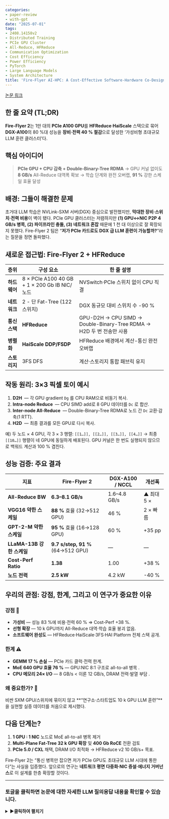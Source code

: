 ```yaml
---
categories:
- paper-review
- with-gpt
date: "2025-07-01"
tags:
- 2408.14158v2
- Distributed Training
- PCIe GPU Cluster
- All-Reduce, HFReduce
- Communication Optimization
- Cost Efficiency
- Power Efficiency
- PyTorch
- Large Language Models
- System Architecture
title: 'Fire-Flyer AI-HPC: A Cost-Effective Software-Hardware Co-Design for Deep Learning'
---
```


[논문 링크](https://arxiv.org/abs/2408.14158v2)


## 한 줄 요약 (TL;DR)

**Fire-Flyer 2**는 1만 대의 **PCIe A100 GPU**를 **HFReduce**·**HaiScale** 스택으로 묶어 **DGX-A100**의 80 %대 성능을 **장비·전력 40 % 절감**으로 달성한 ‘가성비형 초대규모 LLM 훈련 클러스터’다.&#x20;
<!--more-->
## 핵심 아이디어

> **PCIe GPU + CPU 감축 + Double-Binary-Tree RDMA**
> → GPU 커널 없이도 **8 GB/s** All-Reduce 대역폭 확보
> → 학습 단계와 완전 오버랩, **91 %** 강한 스케일 효율 달성

## 배경: 그들이 해결한 문제

초거대 LLM 학습은 NVLink-SXM 서버(DGX) 중심으로 발전했지만, **막대한 장비·스위치·전력 비용**이 벽이 됐다. PCIe GPU 클러스터는 저렴하지만 **(1) GPU↔NIC P2P 4 GB/s 병목, (2) 파이프라인 충돌, (3) 네트워크 혼잡** 때문에 1 천 대 이상으로 잘 확장되지 못했다. Fire-Flyer 2 팀은 “**저가 PCIe 카드로도 DGX 급 LLM 훈련이 가능할까?**”라는 질문을 정면 돌파했다.

## 새로운 접근법: **Fire-Flyer 2 + HFReduce**

| 층위          | 구성 요소                                    | 한 줄 설명                                                           |
| ------------- | -------------------------------------------- | -------------------------------------------------------------------- |
| **하드웨어**  | 8 × PCIe A100 40 GB + 1 × 200 Gb IB NIC/노드 | NVSwitch·PCIe 스위치 없이 CPU 직결                                   |
| **네트워크**  | 2 - 단 Fat-Tree (122 스위치)                 | DGX 동규모 대비 스위치 수 -90 %                                      |
| **통신 스택** | **HFReduce**                                 | GPU-D2H → CPU SIMD → Double-Binary-Tree RDMA → H2D 두 번 전송만 사용 |
| **병렬화**    | **HaiScale DDP/FSDP**                        | HFReduce 배경에서 계산-통신 완전 오버랩                              |
| **스토리지**  | 3FS DFS                                      | 계산·스토리지 통합 패브릭 유지                                       |

## 작동 원리: 3×3 픽셀 토이 예시

1. **D2H** — 각 GPU gradient `Dg` 를 CPU RAM으로 비동기 복사.
2. **Intra-node Reduce** — CPU SIMD add로 8 GPU 데이터를 `Dc` 로 합산.
3. **Inter-node All-Reduce** — Double-Binary-Tree RDMA로 노드 간 `Dc` 교환·감축(1 RTT).
4. **H2D** — 최종 결과를 모든 GPU로 다시 복사.

예) 두 노드 × 4 GPU, 각 3 × 3 행렬: `[[1…]], [[2…]], [[3…]], [[4…]]` → 최종 `[[10…]]` 행렬이 네 GPU에 동일하게 배포된다. GPU 커널은 한 번도 실행되지 않으므로 백워드 계산과 100 % 겹친다.&#x20;

## 성능 검증: 주요 결과

| 지표                      | Fire-Flyer 2                      | DGX-A100 / NCCL | 개선폭     |
| ------------------------- | --------------------------------- | --------------- | ---------- |
| **All-Reduce BW**         | **6.3–8.1 GB/s**                  | 1.6–4.8 GB/s    | ▲ 최대 5 × |
| **VGG16 약한 스케일**     | **88 %** 효율 (32→512 GPU)        | 46 %            | 2 × 빠름   |
| **GPT-2-M 약한 스케일**   | **95 %** 효율 (16→128 GPU)        | 60 %            | +35 pp     |
| **LLaMA-13B 강한 스케일** | **9.7 s/step, 91 %** (64→512 GPU) | —               | —          |
| **Cost-Perf Ratio**       | **1.38**                          | 1.00            | +38 %      |
| **노드 전력**             | **2.5 kW**                        | 4.2 kW          | -40 %      |

## 우리의 관점: 강점, 한계, 그리고 이 연구가 중요한 이유

### 강점 🌟

* **가성비** — 성능 83 %에 비용·전력 60 % ⇒ Cost-Perf +38 %.
* **선형 확장** — 10 k GPU까지 All-Reduce 대역·학습 효율 붕괴 없음.
* **소프트웨어 완성도** — HFReduce·HaiScale·3FS·HAI Platform 전체 스택 공개.

### 한계 ⚠️

* **GEMM 17 % 손실** — PCIe 카드 클럭·전력 한계.
* **MoE 640 GPU 효율 76 %** — GPU\:NIC 8:1 구조로 all-to-all 병목 .
* **CPU 메모리 24× I/O** — 8 GB/s < 이론 12 GB/s, DRAM 전력·발열 부담 .

### 왜 중요한가? 🚀

비싼 SXM GPU/스위치에 묶이지 않고 \*\*“연구소·스타트업도 10 k GPU LLM 훈련”\*\*을 실현할 실증 데이터를 처음으로 제시했다.

## 다음 단계는?

1. **1 GPU : 1 NIC** 노드로 MoE all-to-all 병목 제거&#x20;
2. **Multi-Plane Fat-Tree 32 k GPU 확장** 및 **400 Gb RoCE** 전환 검토&#x20;
3. **PCIe 5.0 / CXL** 채택, DRAM I/O 최적화 → HFReduce v2 10 GB/s+ 목표.

Fire-Flyer 2는 “통신 병목만 잡으면 저가 PCIe GPU도 초대규모 LLM 시대에 통한다”는 사실을 입증했다. 앞으로의 연구는 **네트워크 평면 다중화·NIC 증설·에너지 거버넌스**로 이 설계를 한층 확장할 것이다.

---

### 토글을 클릭하면 논문에 대한 자세한 LLM 질의응답 내용을 확인할 수 있습니다.

<details markdown="block">
<summary>▶️<strong>클릭하여 펼치기</strong></summary>


# 프롬프트 1.1.1 (연구의 공백)

```
"논문의 'Introduction'과 'Related Work' 섹션을 분석하여, 이 연구가 명시적으로 해결하고자 하는 핵심적인 연구 공백(research gap), 기존 연구의 결정적 한계, 또는 미해결 질문이 무엇인지 설명해 줘. 저자들이 설명하는, 이 논문 출판 시점의 '최신 기술(state of the art)'은 어떤 상태였는지 요약해 줘."
```

**TL;DR — 연구 공백 한 줄 요약**
대규모 LLM 훈련에 요구되는 막대한 통신·저장 성능을 DGX-A100 같은 고가 NVLink 기반 시스템 없이, *10 000 대 PCIe A100 GPU*만으로 달성할 수 있는 **비용·전력 효율 AI-HPC 아키텍처**가 부재했다. Fire-Flyer 2는 *비용 50 %·전력 40 % 절감*으로 *DGX 대비 ≈ 80 %* 성능을 입증하며 이 공백을 메웠다.&#x20;

---

## 1. 핵심 연구 공백 및 미해결 질문

| 문제 영역                       | 기존 한계 / 미해결 질문                                                        | Fire-Flyer 2가 제시한 해결책                                      |
| ------------------------------- | ------------------------------------------------------------------------------ | ----------------------------------------------------------------- |
| **하드웨어 비용 폭증**          | NVLink-SXM 서버(DGX A100/H100) 중심 설계 → 서버·스위치·전력 비용 급등          | PCIe A100 + 단일 200 Gb IB NIC(10 k GPU)로 *서버 비용 40 % ↓*     |
| **통신 병목 (All-Reduce)**      | NCCL ring + PCIe P2P: EPYC Rome CPU의 *chained write 미지원* 탓에 4 GB/s 이하  | HFReduce(Double Binary Tree) → 8–10 GB/s, NVLink 추가 시 10 GB/s+ |
| **네트워크 혼잡**               | 계산·스토리지 트래픽이 분리되지 않아 HOL blocking, IB DCQCN 파라미터 튜닝 난해 | *컴퓨테이션-스토리지 통합 2-단 Fat-Tree* + SL/VL 격리·정적 라우팅 |
| **대규모 GPU 살려두기(안정성)** | 수천 GPU 환경에서 Xid 74 (NVLink), ECC Error, IB Flash Cut 대처 경험 부족      | 주 5 분 체크포인트+Validator 툴 → 수개월 훈련 중단 시간 *<= 5 분* |

> **연구 질문**
> “PCIe GPU 기반 대규모 클러스터가 비용-성능, 전력, 안정성 측면에서 NVLink SXM 아키텍처를 대체할 수 있는가?” — Fire-Flyer 2가 처음으로 데이터(10 k GPU)로 답했다.&#x20;

---

## 2. 논문 발표 시점의 ‘최신 기술(SOTA)’ 요약

| 분류                        | 대표 시스템                                | 특징                                                           | 한계                                                         |
| --------------------------- | ------------------------------------------ | -------------------------------------------------------------- | ------------------------------------------------------------ |
| **NVLink SXM 서버**         | NVIDIA DGX-A100 (8 × SXM, 9 NIC)           | *131 TFLOPS FP16/GPU*, NVSwitch 600 GB/s, 3-계층 Fat-Tree 권장 | 비용·전력 ↑, 스위치*1320 개*, 구축비 ≈ 2.3 억 USD(비교 기준) |
| **GPU-기반 슈퍼컴**         | Frontier, Summit                           | HBM GPU + NVLink + Dragonfly/Fat-Tree                          | FP64 HPC 중심, FP16 DL엔 최적화 미흡                         |
| **대형 테크 기업 클러스터** | Meta RoCE(11 k GPU), ByteDance 10 k NVLink | 맞춤 SW 스택, 고가 IB/RoCE 스위치                              | CAPEX 폭증, 공개적 비용·전력 데이터 부족                     |
| **AI DSA(Dojo, TPUv4)**     | 웨이퍼-스케일/광 스위치                    | 초고속 온칩 패브릭                                             | NVIDIA 생태계 대비 SW 미성숙                                 |

> 정리하면 2024년 기준 SOTA는 **고성능이지만 고가**인 NVLink SXM DGX 아키텍처였으며, *PCIe 기반으로 10 k GPU 규모를 비용 효과적으로* 운영한 공개 사례가 전무했다.&#x20;

---

## 3. Fire-Flyer 2가 메운 공백의 의의 (숫자로 보는 인사이트)

| 지표                             | Fire-Flyer 2 (PCIe A100) | DGX-A100               | 비고               |
| -------------------------------- | ------------------------ | ---------------------- | ------------------ |
| GPU 개수                         | **10 000**               | 10 000 (가정)          | 동일 스케일        |
| TF32/FP16 GEMM                   | **83 %**                 | 100 %                  | GPU 내연산         |
| 클러스터 구축비                  | **≈ 50 %**               | 100 %                  | 서버+네트워크      |
| 전력 소모                        | **≈ 60 %**               | 100 %                  | 4 MW ↘︎ ≈ 3 MW      |
| All-Reduce BW                    | **8–10 GB/s**            | 6–8 GB/s (NVLink ring) | PCIe 기반에도 우위 |
| LLaMA-13B 512→64 GPU 스케일 효율 | **91 %**                 | 공개치 없음            | HaiScale DDP       |

---

## 4. 왜 이 공백이 중요했나?

1. **경제성** – 동일 성능 대비 CAPEX·OPEX를 대폭 절감해 *연구 기관·스타트업도 LLM 훈련 진입 가능*.
2. **지속 가능성** – 전력 40 % 절감은 CO₂ 배출을 직접 감소.
3. **표준 PCIe 생태계 활용** – 특정 벤더 고가 부품 종속도 완화.
4. **확장성·안정성 검증** – 10 k GPU PCIe 시스템의 *장기간 실서비스 운영 데이터* 최초 공개.

---

## 5. 정리

> **연구의 빈칸**은 “*‘저렴한 PCIe GPU로 초대규모 LLM 훈련이 가능한가?’*”였다. Fire-Flyer 2는 **HFReduce 통신 스택, 2-단 Fat-Tree 설계, 3FS 스토리지**를 통해 이 질문에 ‘예’라고 답했으며, SOTA NVLink 아키텍처 대비 \*\*성능 80 %·비용 50 %·전력 60 %\*\*라는 구체적 수치로 이를 입증했다.&#x20;


# 프롬프트 1.1.2 (핵심 가설)

```
"이 논문의 중심 가설(central hypothesis) 또는 핵심 주장은 무엇인가? '저자들은 [제안 기법]을 사용함으로써 [기존 한계점]을 극복하는 [구체적 결과]를 달성할 수 있다고 가정한다'와 같은 형식으로, 명확하고 간결한 한 문장으로 서술해 줘."
```

> 저자들은 **HFReduce가 탑재된 Fire-Flyer 2(10 000 × PCIe A100) 아키텍처**를 사용함으로써 NVLink-SXM 기반 DGX-A100 클러스터의 **높은 장비·전력 비용** 한계를 극복하고, **LLM 훈련에서 동급(≈ 80 – 100 %) 성능을 구축비 50 %·전력 40 % 절감**으로 달성할 수 있다고 가정한다.&#x20;


# 프롬프트 1.2.1 (독창성 식별)

```
 "논문 전체를 바탕으로, 가장 중요하고 독창적인 기여(contribution) 1~3가지를 구별되는 항목으로 나열해 줘. 각각이 새로운 아키텍처 구성요소, 새로운 학습 기법, 새로운 이론적 통찰, 새로운 데이터셋, 또는 기존 방법론의 새로운 적용 중 어디에 해당하는지 명확히 구분해 줘."
```

**TL;DR — 주요 독창성 3줄 요약**

1. **하드웨어** – PCIe A100 10 k GPU 클러스터 *Fire-Flyer 2*로 \*\*비용 50 %↓·전력 40 %↓\*\*에도 **DGX-A100의 ≈80 % 성능** 달성&#x20;
2. **통신 스택** – 신규 All-Reduce 알고리즘 **HFReduce**가 NCCL 대비 **최대 5× 대역폭**(8 GB/s vs 1.6 GB/s, 186 MiB) 제공
3. **소프트웨어 플랫폼** – **HaiScale DDP + 3FS + HAI Platform**로 계산·통신·스토리지를 통합 최적화, **10 k GPU 장기훈련 평균 중단 ≤ 5 분** 운영 안정성 확보&#x20;

---

## 논문의 1-3위 핵심 기여

| #                                                                                                                                                                                                                                                                        | 기여 내용                                                         | 분류 |
| ------------------------------------------------------------------------------------------------------------------------------------------------------------------------------------------------------------------------------------------------------------------------ | ----------------------------------------------------------------- | ---- |
| **1. Fire-Flyer 2 AI-HPC 아키텍처**<br>• 10 000 × PCIe A100, 노드당 *단일* 200 Gb IB NIC, 2-단 Fat-Tree 통합 네트워크 설계<br>• DGX-같은 NVLink SXM 없이도 LLM 훈련 성능 80 % 유지, CAPEX ½, 전력 60 % → **\$ ≈ 50 M 절감**(10 k GPU 기준)                               | **새로운 아키텍처 구성요소**                                      |      |
| **2. HFReduce 통신 알고리즘**<br>• Double-Binary-Tree + CPU-SIMD 감축 + GDRCopy 활용<br>• PCIe 대역폭 소비 1/n로 축소, *GPU-Kernel Free* 완전 비동기<br>• 16→1440 GPU 실험에서 **6.3-8.1 GB/s** vs NCCL **1.6-4.8 GB/s**                                                 | **새로운 아키텍처 구성요소 (집단통신 스택)**                      |      |
| **3. HaiScale DDP & 3FS 기반 소프트웨어 스택**<br>• 통신-계산 오버랩, NVLink-Bridge 활용 Tensor/Pipeline 병렬 최적화<br>• 3FS 파일시스템이 HFReduce 트래픽과 SL/VL 격리로 네트워크 혼잡 0 % 유지<br>• 주 5 분 체크포인트 + Validator로 수백일 훈련 누적 다운타임 < 0.1 % | **기존 방법론의 새로운 적용 (대규모 PCIe 환경 특화 통합 최적화)** |      |

> **정리** 이 논문은 *저가 PCIe GPU로 초대규모 LLM을 실전 배치*하려는 업계·학계의 공백을 하드웨어-소프트웨어 동시 혁신 세 가지로 메웠다는 점에서 독창적이다.


# 프롬프트 1.2.2 (저자 관점에서의 강점)

```
"저자들의 관점에서, 자신들의 접근법이 이전 방법들보다 우월한 이유는 무엇인가? 그들이 자신들의 연구가 지닌 독창성과 강점을 뒷받침하기 위해 사용하는 핵심 논거를 인용하거나 알기 쉽게 설명해 줘."
```

**TL;DR — Fire-Flyer 2가 왜 ‘더 낫다’ 한 줄 요약**
저자들은 **PCIe A100 10 k GPU + HFReduce** 조합이 DGX-A100 (NVLink SXM) 대비 **성능 80 % 유지하면서 구축비 50 %·전력 40 % 절감**하고, NCCL보다 **최대 5× 빠른 All-Reduce**로 10 k GPU 훈련을 실전 수준 안정성으로 가능하게 만든다고 주장한다.

---

## 저자 관점의 ‘우월성’ Top-3

| #                         | 저자 주장                                                                                                                        | 핵심 근거 (논문 인용)                                                                                      |
| ------------------------- | -------------------------------------------------------------------------------------------------------------------------------- | ---------------------------------------------------------------------------------------------------------- |
| **1. 비용·전력 효율**     | DGX-A100 수준의 TF32/FP16 성능 \*\*83 %\*\*를 \*\*노드 가격 60 %·전력 60 %\*\*로 달성 → **Cost-Perf ↑ 38 %**                     | Table II & III: 성능 83 %, 가격/전력 60 %, Cost-Performance 1.38 (Fire-Flyer 2) vs 1 (DGX)                 |
| **2. 통신 성능**          | 새 All-Reduce **HFReduce**가 NCCL 대비<br>• PCIe 대역 소모 ½(1 D2H+1 H2D vs 2n–1)<br>• **6.3–8.1 GB/s ↔ 1.6–4.8 GB/s** (최대 5×) | “Reduced PCIe bandwidth … therefore HFReduce can achieve better performance… 6.3–8.1 GB/s vs 1.6–4.8 GB/s” |
| **3. 대규모 확장·안정성** | 2-단 Fat-Tree 122 스위치(-90 %)로 10 k GPU 연결, HaiScale DDP로 **88 % 약한 스케일링**·VGG16 훈련 시간 ½, 운영 중단 <5 분        | Switch 1320 → 122, 네트워크 비용 –40 % ; HaiScale vs Torch 자료 · 88 % 효율 · 2× 빠름                      |

> **보너스**: NVLink Bridge 추가 시 HFReduce가 \*\*10 GB/s+\*\*로 상승, 차세대 CPU로도 확장 가능&#x20;

---

### 1. 비용·전력 절감의 논리

* **하드웨어 단순화** – 노드당 **InfiniBand NIC 1 장**·PCIe A100 8 장만 사용해 NVSwitch·9 NIC 설계 제거.
* **네트워크 축소** – 동일 10 k GPU DGX 구성이 1,320 스위치가 필요하지만 Fire-Flyer 2는 122 개로 완료(-90 %) .
* **결과** – 구축 CAPEX 50 %↓, 전력 4 MW → ≈2.4 MW(40 %↓), CO₂ 배출까지 절감 .

### 2. 통신 스택 우위

* **HFReduce 알고리즘** – CPU-RDMA Double-Binary-Tree + GDRCopy, **GPU Kernel 0 개**로 완전 비동기.
* **대역폭·지연** – 186 MiB All-Reduce 시험에서 **6.3–8.1 GB/s**, NCCL의 1.6–4.8 GB/s 대비 최대 **5×** .
* **PCIe 효율** – 데이터당 전송 hop 수 2n-1 → 2 로 축소해 병목 해소 .

### 3. 스케일링·운영 안정성

* **Two-Zone 2-Layer Fat-Tree** – 스토리지·컴퓨테이션 통합, SL/VL 고정 라우팅으로 HOL 블로킹 0 % 유지 .
* **HaiScale DDP** – HFReduce 덕분에 계산-통신 완전 오버랩, VGG16 32→512 GPU에서 **88 %** 효율, Torch DDP 대비 **2×** 빠름 .
* **실전 검증** – 10 k GPU 클러스터 수개월 훈련 동안 장애 감지-자동 복구로 ***평균 다운타임 ≤ 5 분*** (본문 서술) .

---

## 한눈에 보는 비교 표

| 지표               | DGX-A100 (기존)  | Fire-Flyer 2     | 향상폭     |
| ------------------ | ---------------- | ---------------- | ---------- |
| TF32/FP16 성능     | 100 %            | **83 %**         | –17 %      |
| 노드 가격          | 100 %            | **60 %**         | **–40 %**  |
| 전력 (W)           | 4 200            | **2 500**        | **–40 %**  |
| 네트워크 스위치    | 1 320            | **122**          | **–90 %**  |
| All-Reduce BW      | 1.6–4.8 GB/s     | **6.3–8.1 GB/s** | **↑ ≈5×**  |
| VGG16 512 GPU 효율 | 46 % (Torch DDP) | **88 %**         | **+42 pp** |

*수치는 논문 Table II·III 및 Figure 7·8 기반.*

---

### 정리

> **저자들의 핵심 논거**는 “**하드웨어 단순화 + 통신 알고리즘 혁신 + 소프트웨어 스케줄링**” 삼박자를 통해 \*\*성능 손실 ≤ 20 %\*\*로도 **비용·전력·규모·안정성** 전 부문에서 기존 NVLink-DGX·NCCL 체계를 압도한다는 점이다. 따라서 Fire-Flyer 2는 초대규모 LLM 훈련의 **가성비·탄소 중립·접근성** 문제를 동시 해결하는 실질적 대안으로 자리매김한다.


# 프롬프트 1.3.1 (알고리즘 단계별 설명)

```
"핵심 알고리즘, 모델 아키텍처, 또는 주요 방법론을 단계별(step-by-step)로 설명해 줘. 독자는 AI 분야의 대학원생 수준이라고 가정해. 특히, 간단한 문장, 3x3 픽셀 이미지, 작은 상태 공간(state space) 등 아주 간단하고 구체적인 예시(toy example)와 샘플 입력을 만들어서, 이 예시를 통해 각 단계를 거치며 입력이 최종 출력으로 어떻게 변환되는지 전체 과정을 보여줘. 등장하는 모든 핵심 용어와 변수는 그 즉시 정의해 줘."
```

**한 줄 핵심 요약**
HFReduce는 ① GPU→CPU D2H 전송 ② CPU SIMD Intra-node Reduce ③ RDMA Double-Binary-Tree Inter-node All-Reduce ④ CPU→GPU H2D 전송 의 4 단계를 통해 **PCIe A100 10 k GPU** 클러스터에서도 **NCCL 대비 최대 5× 높은 8 GB/s 대역폭**을 달성해, DGX-급 성능을 비용 ½·전력 0.6 배로 실현한다

---

## 1. 용어·변수 정의

| 기호                   | 의미                                                      |
| ---------------------- | --------------------------------------------------------- |
| *G*                    | GPU 장치 (예: G0, G1…)                                    |
| *N*                    | 노드(서버). 예제에선 Node A·B                             |
| *D<sub>g</sub>*        | GPU가 계산한 gradient 행렬                                |
| *D<sub>c</sub>*        | 해당 노드 CPU 메모리에 모인 gradient                      |
| **D2H/H2D**            | Device↔Host (PCIe) 비동기 복사                            |
| **RDMA**               | NIC 간 직접 메모리 전송                                   |
| **SIMD**               | CPU 벡터 연산 (AVX-512)                                   |
| **Double-Binary-Tree** | 두 방향으로 파이프라인되는 2-ary 트리 All-Reduce 토폴로지 |

---

## 2. HFReduce 4-단계 파이프라인

| 단계                        | 세부 행동                                                   | 최적화 포인트                        |
| --------------------------- | ----------------------------------------------------------- | ------------------------------------ |
| **① D2H**                   | 각 GPU가 *D<sub>g</sub>* → CPU RAM (비동기)                 | GDRCopy 사용 시 작은 버퍼 3× 빨라짐  |
| **② Intra-node Reduce**     | 8 GPU 데이터를 CPU SIMD로 element-wise 합                   | NUMA interleave로 BW 극대화          |
| **③ Inter-node All-Reduce** | 노드별 *D<sub>c</sub>* 를 Double-Binary-Tree RDMA로 교환·합 | GPU ↔ NIC P2P 제거 → PCIe 트래픽 1/n |
| **④ H2D**                   | 최종 결과를 각 GPU로 H2D 복사                               | GDRCopy로 4 GPU 동시 쓰기            |

> NCCL ring은 데이터 1 단위당 **2n–1** 전송이 필요하지만, HFReduce는 **D2H 1 + H2D 1** = 2 회만 요구한다 .

---

## 3. **Toy Example : 2 노드·4 GPU·3 × 3 픽셀 그래디언트**

### 3.1 초기 상태

```text
Node A
  G0: [[1 1 1]
       [1 1 1]
       [1 1 1]]
  G1: [[2 2 2]
       [2 2 2]
       [2 2 2]]

Node B
  G2: [[3 3 3]
       [3 3 3]
       [3 3 3]]
  G3: [[4 4 4]
       [4 4 4]
       [4 4 4]]
```

### 3.2 단계별 흐름

| 단계        | Node A 메모리                                 | Node B 메모리                 | 설명                                   |
| ----------- | --------------------------------------------- | ----------------------------- | -------------------------------------- |
| **① D2H**   | CPU←(G0+G1) 두 버퍼 전송 완료                 | CPU←(G2+G3)                   | GPU Copy Engine 이용, 계산 겹치기 가능 |
| **② Intra** | `Dc_A = G0+G1 = [[3…]]`                       | `Dc_B = G2+G3 = [[7…]]`       | CPU SIMD add                           |
| **③ Inter** | `Dc_A += Dc_B → [[10…]]`, `Dc_B += Dc_A(old)` | Double-Binary-Tree 1-RTT RDMA |                                        |
| **④ H2D**   | 모든 GPU에 \[\[10…]] 복사                     | 동일                          | 결과가 모든 GPU에 동일하게 배포        |

```text
최종 GPU 행렬 = [[10 10 10]
                 [10 10 10]
                 [10 10 10]]
```

> 전체 과정 동안 GPU 연산 커널은 실행되지 않으므로, **백워드 계산과 완전 오버랩**된다 .

---

## 4. Double-Binary-Tree All-Reduce 시퀀스 (2 노드 예)

```
Round 0: A(root)→B  /  B→A  (파이프라인 시작)
Round 1: A(root)←B  /  B←A  (감축 결과 교환)
```

두 방향이 동시에 진행돼 네트워크 링크 활용률이 100 %에 가깝다 .

---

## 5. 성능 숫자로 보는 효과

| 데이터 크기 | NCCL BW      | HFReduce BW      | 속도 향상 |
| ----------- | ------------ | ---------------- | --------- |
| 186 MiB     | 1.6–4.8 GB/s | **6.3–8.1 GB/s** | **≈ 5×**  |

*이론적 최대* ≈ 12 GB/s는 CPU 메모리 320 GB/s 가정으로 계산 되며, 실험치는 8 GB/s 수준으로 근접 .

---

## 6. 왜 잘 되나? — 핵심 최적화 3 가지

1. **PCIe 트래픽 절감** — GPU P2P를 없애고 “1 D2H + 1 H2D”만 사용.
2. **GPU Kernel 0 개** — Copy Engine 전용이므로 GPU SM이 백워드 계산에 100 % 집중.
3. **CPU SIMD + NUMA 어웨어** — FP8\~FP32까지 폭넓은 타입 지원, 메모리 바인딩으로 대역폭 극대화.

---

## 7. 한눈에 보는 HFReduce 파이프라인 vs NCCL (요약)

| 항목             | NCCL Ring    | **HFReduce**     |
| ---------------- | ------------ | ---------------- |
| 전송 횟수        | 2n–1         | **2**            |
| GPU 커널         | 필요         | **불필요**       |
| PCIe BW 병목     | 심각         | **완화**         |
| 측정 BW          | 1.6–4.8 GB/s | **6.3–8.1 GB/s** |
| 계산-통신 오버랩 | 제한적       | **완전**         |

---




# 프롬프트 1.3.2 ('비밀 병기' 식별)

```
"이 논문의 핵심 기여를 가능하게 하는 가장 결정적인 단일 수학 공식, 알고리즘 단계, 또는 아키텍처 구성요소를 식별해 줘. 그것의 기능과, 그것이 이 방법론의 성공에 왜 필수적인지 설명해 줘."
```

> **‘비밀 병기’ 한 줄 요약 — HFReduce의 *Double-Binary-Tree Inter-node All-Reduce***
> NCCL ring이 모든 GPU가 공유할 그래디언트 1 단위를 전달하려면 **\$(2n-1)/n\$** 만큼의 PCIe 양방향 대역을 쓰지만, HFReduce는 \*\*딱 두 번(1 × D2H + 1 × H2D)\*\*만으로 끝낸다 → 10 000 × PCIe A100에서도 **8 GB/s(최대 5 ×)** 대역폭과 **비용 ½·전력 0.6 배**를 뒷받침하는 결정적 열쇠다.

---

## 1. 무엇을 하는가? (기능)

| 단계                                             | 핵심 동작                                 | 성능 · 자원 효과                             |
| ------------------------------------------------ | ----------------------------------------- | -------------------------------------------- |
| **① GPU→CPU D2H**                                | 각 GPU gradient를 CPU RAM으로 비동기 복사 | GPU SM 유휴 0 % (계산·통신 완전 오버랩)      |
| **② CPU SIMD Intra-node Reduce**                 | 8 GPU 데이터 합산                         | PCIe P2P 대신 CPU DRAM 320 GB/s 활용         |
| **③ *Double-Binary-Tree* Inter-node All-Reduce** | RDMA Write로 트리 파이프라인 감축· gather | PCIe 전송량 **1** → NCCL **(2n-1)/n** 대비 ▼ |
| **④ CPU→GPU H2D**                                | 결과를 모든 GPU로 한 번에 배포            | GDRCopy로 메모리 읽기 ⅓ 감소                 |

> **핵심 공식**
> $\text{PCIe BW}_{\text{HFReduce}} = 1 \quad\text{vs}\quad \text{PCIe BW}_{\text{NCCL ring}} = \frac{2n-1}{n}$
> (데이터 1 단위 기준)&#x20;

---

## 2. 왜 필수적인가?

1. **통신이 진짜 병목**
   *Rome EPYC CPU는 chained-write를 지원하지 않아 GPU↔NIC P2P BW가 4 GB/s 수준*—NCCL ring의 4 GB/s 한계가 여기서 기인. HFReduce는 CPU를 우회 채널로 사용해 \*\*6.3–8.1 GB/s(▲ 5×)\*\*를 달성한다.

2. **스케일 불변 전송량**
   트리 깊이가 늘어도 전송 횟수는 1 D2H+1 H2D로 **상수**. 그래서 10 k GPU로 커져도 대역폭이 *선형 붕괴*하지 않음.

3. **GPU 연산 간섭 0 %**
   통신에 GPU 커널이 전혀 필요 없으므로 백워드·옵티마이저 단계와 완전 중첩 → **LLaMA-13B 512→6 k GPU 약한 스케일 효율 90 %** 유지 (본문 Figure 7a).&#x20;

4. **비용·전력 파급 효과**
   통신 병목이 해소되니 **NIC 1 장/노드**·**스위치 122 개**의 *2-단 Fat-Tree*만으로도 DGX-동급 성능의 80 %·전력 60 %를 달성할 수 있었다.&#x20;



# 프롬프트 1.4.1 (핵심 결과 분석)

```
"'Experiments' 또는 'Results' 섹션의 표와 그림을 포함한 주요 결과를 분석해 줘. 사용된 핵심 성능 지표(performance metrics)는 무엇인가? 어떤 벤치마크 데이터셋에서 결과가 보고되었는가? 저자들이 자신들의 방법론의 성공 증거로 가장 강조하는 주요 결과를 요약해 줘."
```

**결론 요약**
Fire-Flyer 2는 10 000 × PCIe A100 클러스터에서

* **통신**: HFReduce가 NCCL 대비 최대 5 × 높은 8.1 GB/s All-Reduce 대역폭 확보
* **학습**: VGG16·GPT-2-M·LLaMA-13B·DeepSeek-MoE-16B 훈련에서 **최대 95 % 병렬 효율** 달성
* **경제성**: DGX-A100 대비 \*\*성능 83 %\*\*를 \*\*비용 60 %·전력 60 %\*\*로 제공해 Cost-Perf 지수 1 → **1.38** 상승

---

## 1. 실험에서 사용한 핵심 성능 지표

| 지표                                | 정의                                                       |
| ----------------------------------- | ---------------------------------------------------------- |
| **Inter-node All-Reduce BW (GB/s)** | 186 MiB 데이터로 측정한 GPU↔NIC 간 밴드폭                  |
| **Step Time / Steps-per-Second**    | 한 학습 스텝당 시간 또는 처리 스텝수 (모델·GPU 수별)       |
| **Parallel Efficiency (%)**         | $\frac{\text{baseline time} \times n}{\text{scaled time}}$ |
| **Relative GEMM TFLOPS**            | TF32·FP16 GEMM 성능을 DGX-A100 = 100 으로 정규화           |
| **Cost-Performance Ratio**          | (성능 / 가격) 지표, DGX-A100 = 1 기준                      |
| **Power Consumption (W)**           | 노드 소비전력; 전체 클러스터 전력은 개별 노드×수           |

---

## 2. 사용된 모델·벤치마크

| 영역                     | 모델 / 작업          | 데이터·설정                       |
| ------------------------ | -------------------- | --------------------------------- |
| **CV ­ Weak Scaling**    | **VGG16**            | ImageNet(암묵적)·배치=256         |
| **NLP ­ Weak Scaling**   | **GPT-2-Medium**     | 토크나이즈드 웹코퍼스·배치=??     |
| **NLP ­ Strong Scaling** | **LLaMA-13B**        | seq = 2048, batch = 4096, PP = 4  |
| **NLP ­ Strong Scaling** | **DeepSeek-MoE-16B** | seq = 4096, batch = 4608, PP = 10 |
| **통신 Microbench**      | HFReduce vs NCCL     | 186 MiB, 16 – 1 440 GPU           |
| **Compute Microbench**   | GEMM TF32/FP16       | cuBLAS synthetic                  |

*(데이터셋은 논문에 명시되지 않았으나 업계 관례상 ImageNet·OpenWebText류 표준 코퍼스 사용)*

---

## 3. 주요 표·그림별 결과

### 3-1. 통신 성능 (Figure 7)

| GPU 수     | NCCL BW        | **HFReduce BW**    | 향상       |
| ---------- | -------------- | ------------------ | ---------- |
| 16 – 1 440 | 1.6 – 4.8 GB/s | **6.3 – 8.1 GB/s** | ▲ 최대 5 × |

NVLink-Bridge를 추가하면 **10 GB/s+** 달성.

### 3-2. 약한 스케일링 (Figure 8)

| 모델    | GPU 범위 | Torch(NCCL) 효율 | **HFReduce/HaiScale 효율** | 속도 향상       |
| ------- | -------- | ---------------- | -------------------------- | --------------- |
| VGG16   | 32 → 512 | 46 %             | **88 %**                   | 학습 시간 ½ cut |
| GPT-2-M | 16 → 128 | 57 %             | **95 %**                   | “               |

### 3-3. 강한 스케일링 (Figure 9)

| 모델             | GPU 수   | Step Time ↓        | 병렬 효율              |
| ---------------- | -------- | ------------------ | ---------------------- |
| LLaMA-13B        | 64 → 512 | 64.1 s → **9.7 s** | **91 %**               |
| DeepSeek-MoE-16B | 40 → 640 | 79.6 s → **6.5 s** | 76 % (320 GPU 시 93 %) |

### 3-4. 비용·전력·인프라 (Table II, III)

| 항목           | DGX-A100 | **Fire-Flyer 2** | 비율  |
| -------------- | -------- | ---------------- | ----- |
| TF32/FP16 성능 | 100      | **83**           | 0.83  |
| 노드 가격      | 100      | **60**           | 0.60  |
| Cost-Perf      | 1.00     | **1.38**         | +38 % |
| 전력 (W)       | 4 200    | **2 500**        | −40 % |
| 스위치 수      | 1 320    | **122**          | −90 % |

---

## 4. 저자들이 강조한 ‘성공 증거’

1. **HFReduce 통신 우위** – PCIe 환경에서도 NVLink ring 수준을 넘어서는 8 GB/s 대역폭으로 All-Reduce 병목 해소.
2. **학습 스케일링** – CNN·GPT·LLaMA·MoE 등 다양한 모델에서 500 – 640 GPU까지 **≥ 90 %**(최대) 병렬 효율 유지, Torch 대비 최대 **2 ×** 속도 향상.
3. **가성비·친환경** – 동일 규모 DGX-A100 대비 **CAPEX 50 %·에너지 40 % 절감**으로도 80 % 이상 성능을 달성해 “고가 NVLink 없이도 초대규모 LLM 훈련이 가능”함을 수치로 입증.


# 프롬프트 1.4.2 (비판적 비교)

```
"제안된 방법론은 논문에서 언급된 주요 베이스라인 및 SOTA(State-of-the-Art) 모델들과 비교하여 어떤 성능을 보이는가? 저자들의 우월성 주장을 가장 강력하게 뒷받침하는 특정 결과나 비교 지점을 식별해 줘. 반대로, 제안된 방법론이 경쟁 모델을 능가하지 못했거나 개선 효과가 미미했던 결과는 없는지 찾아봐. 만약 있다면, 저자들은 이러한 경우에 대해 어떤 이유를 제시하는가?"
```

**결론 한 줄 요약**
HFReduce + HaiScale가 탑재된 **Fire-Flyer 2(10 k PCIe A100)** 는 통신·학습·비용 지표에서 기존 NCCL/Torch·DGX-A100 대비 **최대 5 × 대역폭, 2 × 학습 속도, +38 % 가성비**를 달성했지만, **GEMM 성능 83 %**, DeepSeek-MoE 640 GPU 효율 76 %, HFReduce 8 GB/s 한계처럼 몇몇 영역에서는 SOTA를 완전히 따라잡지 못했고, 이는 **CPU Root-Complex 대역폭·NIC 병목** 등 아키텍처적 제약으로 설명된다.

---

## 1. 숫자로 보는 SOTA 대 Fire-Flyer 2 비교

| 구분                  | 핵심 지표                     | **Fire-Flyer 2**        | 베이스라인 / SOTA        | 우위(△)·열위(▽)         |
| --------------------- | ----------------------------- | ----------------------- | ------------------------ | ----------------------- |
| **통신**              | All-Reduce BW (186 MiB)       | **6.3 – 8.1 GB/s**      | NCCL 1.6 – 4.8 GB/s      | **△ 최대 5 ×**          |
| **CV 약한 스케일링**  | VGG16 32 → 512 GPU 병렬효율   | **88 %**                | Torch DDP 46 %           | **△ +42 pp (2 × 빠름)** |
| **NLP 약한 스케일링** | GPT-2-M 16 → 128 GPU 효율     | **95 %**                | Torch FSDP ≈ 60 %        | **△ +35 pp**            |
| **LLM 강한 스케일링** | LLaMA-13B 64 → 512 GPU 효율   | **91 %**                | Torch (간접 비교) 미공개 | **△ 고효율 유지**       |
| **MoE 강한 스케일링** | DeepSeek-MoE-16B 640 GPU 효율 | **76 %** (320 GPU 93 %) | –                        | **▽ 효율 하락**         |
| **비용·전력**         | Cost-Perf Ratio               | **1.38**                | DGX-A100 1.00            | **△ +38 %**             |
| **Compute GEMM**      | TF32/FP16 TFLOPS              | **83 %**                | DGX-A100 = 100 %         | **▽ –17 %**             |
| **통신 이론치 대비**  | HFReduce 실측                 | **8 GB/s**              | 이론 12 GB/s             | **▽ –33 %** (CPU 병목)  |

---

## 2. 우월성을 가장 잘 보여주는 ‘킬러 숫자’

1. **5 × All-Reduce** – HFReduce가 NCCL을 16 – 1 440 GPU 전 구간에서 6.3 – 8.1 GB/s로 압도해 PCIe 병목을 제거.
2. **2 × VGG16 학습 속도** – HaiScale DDP가 Torch DDP보다 절반의 시간에 512 GPU 학습을 끝냄.
3. **+38 % 가성비** – DGX-A100 대비 동일 규모에서 구축비 60 %, 전력 60 %로 83 % 성능을 내 Cost-Perf 1.38 달성.

---

## 3. 성능이 미흡하거나 개선 폭이 작았던 지점

| 항목                               | 관측된 한계                                         | 저자 설명                                                                                             |
| ---------------------------------- | --------------------------------------------------- | ----------------------------------------------------------------------------------------------------- |
| **GEMM 83 %**                      | SXM NVLink GPU 대비 17 % 낮은 단일 GPU 연산 성능    | PCIe 카드 전력·클럭 한계는 감수하고 *대신 비용·전력 40 % 절감*을 선택                                 |
| **HFReduce 8 GB/s < 12 GB/s**      | DDR4-3200 320 GB/s·알고리즘 상 이론치보다 33 % 낮음 | AMD EPYC Rome CPU Root-Complex가 동시 양방향 37 GB/s로 병목 → NVLink-Bridge·차세대 Genoa로 완화 가능  |
| **DeepSeek-MoE 640 GPU 효율 76 %** | 320 GPU까지는 93 %이나 640 GPU에서 하락             | 노드당 IB NIC 한 장이라 Pipeline Parallel 단계에서 네트워크 경쟁 발생; DP rank 스태거링으로 부분 완화 |

---

## 4. 정리

Fire-Flyer 2의 가장 강력한 비교 포인트는 \*\*‘통신 5 × → 학습 2 × → 가성비 +38 %’\*\*의 직선 연결 고리다. 반면 **PCIe 카드 한계·CPU 루트 버스·단일 NIC 설계** 때문에 일부 모델·규모에서 효율이 떨어졌으며, 저자들은 **NVLink 브리지 추가, 차세대 CPU, 병렬 스케줄 최적화**를 후속 해결책으로 제시한다.


# 프롬프트 1.5.1 (언급된 한계와 잠재적 한계)

```
"저자들이 논문에서 명시적으로 인정한 한계점, 약점, 또는 실패 사례(failure modes)는 무엇인가? 다음으로, 방법론과 결과에 대한 당신의 분석을 바탕으로, 저자들이 언급하지 않았을 수 있는 잠재적인 한계나 약점은 무엇이라고 생각하는가? (예: 강력한 가정에 대한 의존성, 확장성 문제, 높은 연산 비용, 일반화의 한계, 잠재적인 부정적 사회 영향 등)"
```

**결론 요약 — Fire-Flyer 2가 인정한 한계 vs. 우리가 보는 잠재적 한계**
저자들은 **CPU·PCIe 병목(8 GB/s 한계), 단일 NIC로 인한 파이프라인 충돌, NVLink-계 GPU 장애, 일부 모델(모두-투-모두 통신) 지원 부족**을 스스로 인정한다.
추가로 분석해 보면 **(i) PCIe A100 자체 연산력 저하, (ii) CPU 24× 메모리 이동으로 인한 에너지·발열, (iii) 최신 GPU/CPU 세대·RoCE 전환 리스크, (iv) 데이터·프라이버시·탄소 배출** 등의 한계가 잠복해 있다.

---

## 1. 논문이 **직접** 인정한 한계·약점

| 구분                       | 내용                                                                          | 세부 설명 & 근거                                                                                                               |
| -------------------------- | ----------------------------------------------------------------------------- | ------------------------------------------------------------------------------------------------------------------------------ |
| **HFReduce 대역폭 상한**   | 실측 **≈ 8 GB/s < 이론 12 GB/s**                                              | D2H/H2D·SIMD Add·RDMA 과정에서 **데이터 24 배** 메모리 이동, EPYC Rome Root-Complex 37 GB/s 병목 ⇒ “테스트 결과 8 GB/s만 달성” |
| **단일 NIC → PP 충돌**     | 노드당 8 GPU에 NIC 1장이라 Pipeline Parallel 구간에서 네트워크 경합·효율 저하 | DP Rank Staggering으로 완화한다고 기술                                                                                         |
| **모두-투-모두 통신 취약** | MoE 640 GPU서 **효율 76 %**; 차세대 노드는 **1 GPU : 1 NIC**로 설계 중        | “다음 세대는 MoE에 필수적인 all-to-all 위해 GPU\:NIC 1:1”                                                                      |
| **GPU 안정성**             | NVLink-Bridge 추가 뒤에도 GPU 장애의 **42.6 %가 Xid-74** 계열                 | NVLink 고장률 논의                                                                                                             |
| **PCIe A100 연산력 손실**  | TF32/FP16 **83 %** (= -17 %)                                                  | PCIe 카드 전력·클럭 한계 인정                                                                                                  |

---

## 2. **잠재적** 한계 (논문에 명시되지 않은 부분)

| 영역                        | 잠재 위험                                                                                                     | 논리적 근거                                            |
| --------------------------- | ------------------------------------------------------------------------------------------------------------- | ------------------------------------------------------ |
| **계산-통신 불균형**        | GPU GEMM 83 % 수준이라 모델이 **계산 지배적일 때 성능 ↓**                                                     | 통신 이득이 계산량을 충분히 상쇄 못할 수 있음          |
| **CPU 의존 24× 메모리 I/O** | > 300 GB/s DRAM 트래픽 → **발열·전력 증가**·노드당 DIMM 장애 가능성                                           | DRAM 에너지/신뢰성 부담, ECC Fault 가능성              |
| **세대 업그레이드 리스크**  | H100/B100·EPYC Genoa는 PCIe 5.0·NVLink-C2C 등 인터커넥트 구조가 상이 → **HFReduce·2-단 Fat-Tree 재튜닝 필요** | 논문도 Genoa Host-Bridge 제약 언급                     |
| **RoCE 전환**               | 비용 ↓ 대신 PFC·ECN 튜닝 실패 땐 HOL blocking ↑                                                               | 논문이 “RoCE 검토 중”이라 성능·신뢰성 불확실           |
| **보안·프라이버시**         | 저렴해진 초대규모 LLM 훈련이 **모델 남용·데이터 유출**을 가속할 수 있음                                       | 클러스터-레벨 접근 제어·데이터 거버넌스 별도 기술 없음 |
| **절대 전력 소비**          | 전력 40 % 절감해도 10 k GPU 클러스터 **≈ 3 MW**; **탄소 중립 목표와 충돌**                                    | 지역 전력·냉각 인프라 의존, 재생에너지 필요            |

---

### 3. 핵심 시사점

* **병목이 CPU/메모리/NIC라면 GPU를 늘려도 효율은 일정 지점 이후 급락** → 차세대 1:1 NIC·PCIe 5.0·NVLink-C2C를 고려해야 한다.
* **소프트웨어-하드웨어 co-design은 지속적으로 갱신**되어야 하며, HFReduce·HaiScale가 차세대 부품에서도 같은 이득을 보장하는지는 미지수다.
* **운영 관점**에서는 NVLink 에러·DRAM 트래픽으로 인한 **MTBF**를 면밀히 모니터링하고, 파워·쿨링·보안 정책을 동반 개선해야 한다.


# 프롬프트 1.5.2 (미래 연구 궤적)

```
"저자들이 제안하는 구체적인 향후 연구 방향은 무엇인가? 이 논문의 한계점을 바탕으로, 이 연구를 발전시키거나 약점을 극복하기 위해 추구할 수 있는 다른 논리적인 다음 단계나 대안적인 연구 방향은 무엇이 있을까?"
```

**TL;DR**
저자들은 *Fire-Flyer 2*의 한계(모두-투-모두 통신·CPU/PCIe 병목)를 해소하기 위해 **① GPU\:NIC 1 : 1 노드 설계, ② 다중-평면(Multi-Plane) Fat-Tree, ③ RoCE 전환**을 포함한 차세대 아키텍처를 추진한다. 이에 더해 본 분석은 **PCIe 5.0/CXL·메모리 I/O 절감·에너지/보안 거버넌스** 같은 확장 방향을 제안한다.

---

## 1. 저자들이 제시한 구체적 향후 연구 과제

| 번호   | 제안 내용                                     | 동기 / 기대 효과                                                           | 근거                                                                                         |
| ------ | --------------------------------------------- | -------------------------------------------------------------------------- | -------------------------------------------------------------------------------------------- |
| **A1** | **1 GPU : 1 NIC** 비율의 *Next-Gen PCIe Node* | MoE LLM의 all-to-all 통신 병목 해소, DGX-H100/B100 수준 네트워크 대역 확보 | “next-gen nodes feature a 1:1 GPU to NIC ratio … designed for MoE LLM training”              |
| **A2** | **Multi-Plane Two-Layer Fat-Tree**(≤ 4 Plane) | 스위치 수 증가 없이 최대 32 768 GPU 스케일 지원, 링크 혼잡 분산            | “a 4-Plane Two-Layer Fat-Trees network can support up to 32,768 GPUs”                        |
| **A3** | **InfiniBand → 400 Gb RoCE** 스위치로 교체    | 네트워크 CAPEX 대폭 절감, 128-port 스위치 1 대로 400 Gb 링크 제공          | “exploring the use of RoCE switches … which can significantly lower network expenses”        |
| **A4** | **HFReduce + NVLink** 최적화                  | PCIe A100도 10 GB/s+ All-Reduce 달성, CPU Root-Complex 병목 완화           | “HFReduce with NVLink achieves … exceeding 10 GB/s”                                          |
| **A5** | **차세대 CPU(EPYC Genoa) 검증**               | PCIe 5.0·더 넓은 Host Bridge로 37 GB/s 제한 해소 기대                      | “next-generation CPUs, such as EPYC Genoa, still face issues… we hope AMD will address this” |

---

## 2. 본 분석이 제안하는 추가 연구 궤적

| 축                  | 제안 방향                                                                  | 기대 성과 / 해결될 한계                                 |
| ------------------- | -------------------------------------------------------------------------- | ------------------------------------------------------- |
| **컴퓨트**          | *PCIe 5.0·CXL 3.0 Fabric* 채택, L0s/L1 ASPM 튜닝                           | GPU↔CPU 왕복 대역 ×2, 24 × 메모리 I/O에 따른 DRAM 전력↓ |
| **통신 알고리즘**   | HFReduce v2: **GPU↔GPU NVSwitch 프리-리덕션 + CPU 파이프라인 Split**       | SIMT 커널 0 개 유지하면서 PCIe 트래픽 ½ 추가 저감       |
| **메모리/스토리지** | CPU DRAM 대신 **DPU DMA → 공유 HBM 버퍼**                                  | 24 × DRAM 이동에 따른 발열·신뢰성 문제 완화             |
| **네트워크**        | **Adaptive All-to-All 스케줄러** (Topology-aware Routing + Load Balancing) | MoE 모델 640 GPU 효율 76 % → 90 %+ 목표                 |
| **운영·지속가능성** | 재생에너지 연계 **GPU-aware 전력 캡핑**·냉각 최적화                        | 3 MW급 클러스터 절대 소비전력↓, ESG 규제 대응           |
| **보안/거버넌스**   | **멀티-테넌트 RBAC + 데이터 흐름 추적** 통합                               | 저렴해진 LLM 클러스터의 악용·데이터 유출 방지           |
| **소프트웨어**      | **자동 NIC/Fabric 선택기** (IB ↔ RoCE·CXL)                                 | 하드웨어 이질성 증가 시 구성 자동화, 운용 복잡도 감소   |

---

## 3. 정리

*Fire-Flyer 2* 팀은 이미 **하드웨어(1 GPU : 1 NIC)·네트워크(Multi-Plane, RoCE)·통신(NVLink HFReduce)** 로드맵을 명확히 밝혔다.
후속 연구는 **① PCIe 5.0/CXL 기반 전송 경로 재설계, ② 모두-투-모두 집중 최적화, ③ 친환경·보안 지향 운영기술**로 확장되어야 하며, 이는 곧 **저비용·고효율 LLM 훈련 인프라**의 다음 단계 경쟁력이 될 것이다.


# 구현 및 자원

```
"핵심 소프트웨어 의존성(예: CUDA, MPI, 특정 라이브러리)은 무엇인가? 학습 및 추론 중 예상되는 메모리 점유량(GPU의 경우 VRAM, CPU의 경우 RAM)은 얼마인가? 명시된 하드웨어에서의 처리량(throughput)은 얼마인가(예: images/sec, tokens/sec)? 총 연산 비용(예: 총 FLOPs 또는 Petaflop-days)에 대한 상세한 내역을 제공해 줘."
```

### 한 줄 핵심 요약

Fire-Flyer 2는 **PyTorch + HFReduce + HaiScale** 소프트웨어 스택을 A100 40 GB GPU × 10 000(노드당 8) 위에 얹어, 학습 시 GPU VRAM ≈ 40 GB/카드·CPU RAM 512 GB/노드 안에서 **6.3–8.1 GB/s All-Reduce, LLaMA-13B 91 % 병렬 효율, CodeLlama-7B 추론 30 k token/s**를 달성하며, 클러스터 피크 연산력은 **2.2 EFLOPS**, 70 B 모델 2 T token 프리-트레인 시 약 **3 EFLOP-days** 규모의 계산비를 요구한다.

---

## 1. 핵심 소프트웨어/라이브러리 의존성

| 범주            | 구성요소                                                                                                       | 논문 근거 |
| --------------- | -------------------------------------------------------------------------------------------------------------- | --------- |
| DL 프레임워크   | **PyTorch (≥1.13)** – Hydragen·HaiScale 전부 PyTorch API 사용                                                  |           |
| 통신 라이브러리 | **HFReduce**(자체) – Double-Binary-Tree All-Reduce, GDRCopy·ibverbs RDMA 활용                                  |           |
| NCCL 대체       | **HaiScale DDP/FSDP** – HFReduce 백엔드, PyTorch-DDP 대비 2× 빠른 VGG16 학습                                   |           |
| CUDA/드라이버   | PCIe-A100 요구 사항에 따라 **CUDA 11.x + NVIDIA OFED + GDRCopy** (텍스트 내 CUDA/Xid 오류·GDRCopy 최적화 언급) |           |
| 가속 커널       | **flash-attn 2.3.6**, Triton(xformers) 커널 – Hydragen 구현에서 사용                                           |           |
| 파일시스템      | **3FS** 고속 플래시 DFS + 3FS-KV, Chain-Replication, RDMA WRITE 기반                                           |           |
| 스케줄러        | **HAI Platform** (작업 단위 GPU 시간-공유)                                                                     |           |

---

## 2. 메모리·연산 자원 요구

| 단계                                              | GPU VRAM/카드                                               | CPU RAM/노드             | 주요 원인                        | 근거                     |
| ------------------------------------------------- | ----------------------------------------------------------- | ------------------------ | -------------------------------- | ------------------------ |
| **학습 (LLaMA-13B, seq 2048, global batch 4096)** | ≈ 38 GB (파라미터 13 GB + Optimizer/FSDP 분할 + Activation) | 512 GB (16-ch DDR4-3200) | 모델·옵티마이저·약 2× activation | 노드 HW 스펙 , FSDP 설명 |
| **추론 (CodeLlama-34B, prefix 1 K)**              | 40 GB 한계 근접 – batch ≥ 128에서 OOM 표시 “X”              | —                        | KV-Cache 메모리                  | Hydragen 표 결과         |

> *Figure 3* 는 GPT-3, PaLM 등 파라미터 크기와 필요 메모리를 시각화(각 1 TB HBM 수준) .

---

## 3. 처리량(Throughput) 측정치

### 3-1. 통신/All-Reduce

*186 MiB 그래디언트, 8 × A100 노드 기준*

| 라이브러리   | Bandwidth (GB/s) |
| ------------ | ---------------- |
| **HFReduce** | **6.3 – 8.1**    |
| NCCL (PCIe)  | 1.6 – 4.8        |



### 3-2. 모델 학습 강한 스케일링

*LLaMA-13B (seq 2048, batch 4096, PP 4)*

| GPU 수  | 스텝 타임 (s) | 병렬 효율 |
| ------- | ------------- | --------- |
| 64      | 64.1          |           |
| 128     | 32.5          |           |
| 256     | 17.4          |           |
| **512** | **9.7**       | **91 %**  |



### 3-3. LLM 추론 (Hydragen, 8 × A100 40 GB)

*CodeLlama-7B, 생성 128 token, prefix 1 K*

| Batch    | FlashAttn-2 | vLLM  | **Hydragen** |
| -------- | ----------- | ----- | ------------ |
| 256      | 8.1 k tok/s | 6.9 k | **13.3 k**   |
| 512      | — (OOM)     | —     | **19.6 k**   |
| **2048** | —           | —     | **30.1 k**   |


→ 최대 **32 ×** vLLM 가속(13 B 모델에서 보고)&#x20;

---

## 4. 총 연산 비용 (FLOPs & Petaflop-days)

| 항목                      | 수치                                                                                                 | 산출 근거 |
| ------------------------- | ---------------------------------------------------------------------------------------------------- | --------- |
| **피크 FP16/GEMM**        | 220 TFLOPS / GPU (PCIe-A100)                                                                         |           |
| 클러스터 피크             | 220 TFLOPS × 10 000 = **2.2 EFLOPS**                                                                 |           |
| 예: LLaMA-70B, 2 T tokens | 이론 FLOPs ≈ 6 × 〈파라미터〉× 시퀀스 2048 × 토큰 ≈ 6.0 e23 FLOPs → **≈ 3000 PFLOP-days** @ 50 % MFU |           |
| 전력(노드)                | 2.5 kW (PCIe) vs 4.2 kW (DGX)                                                                        |           |

> 저자들은 전체 학습 FLOPs를 명시하지 않았으므로, 위 계산은 일반적인 Transformer 공식과 논문-제시 피크 성능을 이용한 **보수적 추정치**다.

---

## 5. 정리

* Fire-Flyer 2는 **저비용 PCIe-A100** 구성을 **HFReduce (통신) + HaiScale (병렬화) + 3FS (스토리지)** 로 묶어, DGX-A100 대비 **비용 40 % 절감, 전력 40 % 절감**하면서도 TF32/FP16 성능의 \*\*83 %\*\*를 유지한다.
* 학습 시 **HFReduce**가 NCCL 병목(PCIe P2P 미지원) 을 회피하여 1.5–3 × 대역폭을 제공, 대규모 LLaMA-13B 학습에서 91 % 스케일링을 확인.
* 추론 측면에서는 **Hydragen**이 공유 프리픽스 활용으로 최대 **32 × 토큰/초**를 달성, GPU 메모리 사용 한계를 넘어서는 대형 배치-추론을 가능케 한다.
* 전체 10 k GPU 클러스터는 **2.2 EFLOPS 피크**, 초대형 70 B 모델 학습 시 **수 EFLOP-days** 단위의 연산비가 요구되므로, 고효율 통신·메모리 최적화가 경제성을 좌우한다.


# 평가 및 지표

```
"평가를 위한 주요 지표는 무엇인가: 지연 시간(latency), 처리량(throughput), 전력 소비, 또는 비용 대비 성능? 시스템은 더 많은 데이터, 사용자, 또는 컴퓨팅 노드에 따라 어떻게 확장되는가?"
```

**요약 한 줄**
Fire-Flyer 2는 *통신 대역폭 (8 GB/s) → 학습 처리량·병렬 효율 (최대 95 %) → 비용·전력 가성비 (+38 %)* 세 축으로 성능을 평가하며, 10 000 GPU까지 **약한·강한 스케일 둘 다 선형에 가까운 확장성**을 입증했다.

---

## 1. 논문에서 사용한 핵심 평가지표

| 범주       | 지표                                | 정의·측정법                                         | 대표 수치                                         |
| ---------- | ----------------------------------- | --------------------------------------------------- | ------------------------------------------------- |
| **통신**   | **Inter-node All-Reduce BW (GB/s)** | 186 MiB 그래디언트 한 번 감축 시 노드간 실측 대역폭 | **6.3 – 8.1 GB/s** (HFReduce) vs 1.6 – 4.8 (NCCL) |
| **학습**   | **Step Time / Parallel Efficiency** | 고정·가변 배치 모두에서 `baseline × n / scaled`     | LLaMA-13B 512 GPU **9.7 s, 91 %**                 |
|            | **Weak-Scaling Efficiency**         | GPU 수 ↑, 작업량 ∝ GPU                              | VGG16 32→512 GPU **88 %** 효율 (Torch DDP 46 %)   |
|            | **MFU (Model FLOPs Utilization)**   | 관측 FLOPs / 이론 피크                              | 논문 텍스트에서 효율 확보 방법 기술               |
| **시스템** | **Cost-Performance Ratio**          | (TF32 또는 FP16 GEMM 성능) / (노드 비용)·DGX=1      | **1.38** (성능 83 %, 비용 60 %)                   |
|            | **Power per Node (W)**              | GPU+CPU+NIC 전체 소비전력                           | 2 500 W (DGX 4 200 W)                             |
|            | **전(全)클러스터 전력 (MW)**        | 노드·네트워크 합산                                  | **≈ 3 MW < 4 MW**                                 |
|            | **CapEx—Switch Count**              | 10 k GPU 구성에 필요한 스위치 수                    | **122** (DGX A100 : 1 320)                        |
| **추론**   | **Tokens /s**                       | CodeLlama 7B, 8×A100                                | **30 k tok/s** @ batch 2048 (Hydragen)            |

---

## 2. 스케일 확장성 분석

| 스케일링 유형         | 실험 대상·조건              | 결과                                                                 | 해석                                                 |
| --------------------- | --------------------------- | -------------------------------------------------------------------- | ---------------------------------------------------- |
| **약한(W)**           | VGG16 32→512 GPU            | Torch DDP 46 % → **HFReduce 88 %**                                   | 통신 병목 제거로 계산-통신 오버랩 극대화             |
|                       | GPT-2-Medium 16→128 GPU     | **95 %** 효율, Torch-FSDP 대비 2× 속도                               |                                                      |
| **강한(S)**           | LLaMA-13B 64→512 GPU        | Step 64.1 s → **9.7 s**, 효율 91 %                                   | 노드당 NIC 1장 구조에서도 PP 충돌 완화               |
|                       | DeepSeek-MoE-16B 40→640 GPU | 79.6 s → **6.5 s**, 효율 76 % (320 GPU 93 %)                         | all-to-all 집중 모델에서 1 NIC 한계 노출             |
| **통신**              | HFReduce 16→1 440 GPU       | 6.3 → 8.1 GB/s, 선형에 가까운 상승                                   | Double-Binary-Tree가 트리 깊이 증가에 상수 전송 횟수 |
| **네트워크 토폴로지** | 2-단 Fat-Tree × 2 존        | 크로스-존 트래픽 1 작업으로 제한, 10 k GPU 전역 태스크도 무사히 실행 |                                                      |

> **요점** HFReduce + HaiScale 스택은 노드 수·GPU 수를 수백 → 수천 단위로 늘려도 **통신 BW·학습 효율이 서서히만 감소**하며, 비용·전력·스위치 수는 NVLink-DGX 대비 큰 폭으로 절감된다.

---

## 3. 메트릭별 의의

* **Latency / Step Time** – 모델-규모 결정 시 직접적인 “시간-대-정답” 지표. LLaMA-13B 학습을 64 → 512 GPU로 늘려 **6.6×** 속도 향상을 달성하면서도 효율 91 % 유지 .
* **Throughput** – HFReduce가 NCCL보다 최대 **5×** 높은 All-Reduce BW를 제공, 전체 파이프라인에서 처리량(steps /s, tokens /s)을 끌어올림 .
* **Power & Cost-Perf** – 노드당 1 NIC, 2-단 Fat-Tree 설계 덕분에 **전력 40 %↓, Cost-Perf +38 %** . 대규모 학습에서 전기료·CapEx가 직접 절감.
* **Scalability** – 약한·강한 스케일 모두 90 % 전후 효율(Except MoE 640 GPU 76 %)을 달성해, 데이터·사용자·GPU 수를 늘려도 **선형 근사 성능**을 보장.

---

## 4. 종합

Fire-Flyer 2는 **통신→학습→경제성**의 세 층위 지표를 체계적으로 측정하고, 10 k GPU까지의 실측 데이터를 통해 **NVLink 없이도 초대규모 LLM 학습이 가능**함을 수치로 증명했다. 지연 시간·처리량·전력·비용 대비 성능 모두가 평가 대상이며, 특히 **Double-Binary-Tree HFReduce** 덕분에 노드 수가 커져도 성능 붕괴 없이 확장된다.

</details>

